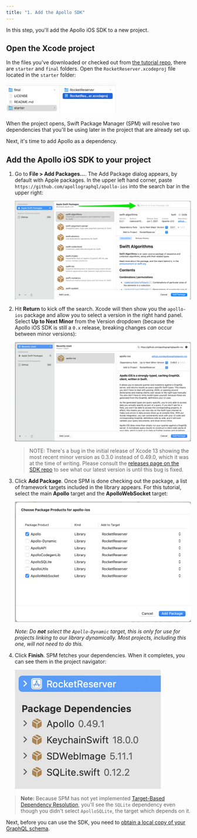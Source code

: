 ```yaml
---
title: "1. Add the Apollo SDK"
---
```


In this step, you'll add the Apollo iOS SDK to a new project. 

## Open the Xcode project

In the files you've downloaded or checked out from [the tutorial repo](https://github.com/apollographql/iOSTutorial), there are `starter` and `final` folders. Open the `RocketReserver.xcodeproj` file located in the `starter` folder: 

<img alt="Folder structure for opening project" class="screenshot" src="images/open_starter_project.png" width="300">

When the project opens, Swift Package Manager (SPM) will resolve two dependencies that you'll be using later in the project that are already set up. 

Next, it's time to add Apollo as a dependency.

## Add the Apollo iOS SDK to your project

1. Go to **File > Add Packages...**. The Add Package dialog appears, by default with Apple packages. In the upper left hand corner, paste `https://github.com/apollographql/apollo-ios` into the search bar in the upper right:

    <img src="images/add_package_dialog.png" class="screenshot" alt="The Xcode add package dialog, arrow pointing at search bar"/>

2. Hit **Return** to kick off the search. Xcode will then show you the `apollo-ios` package and allow you to select a version in the right hand panel. Select **Up to Next Minor** from the Version dropdown (because the Apollo iOS SDK is still a `0.x` release, breaking changes _can_ occur between minor versions):

    <img src="images/next_minor.png" class="screenshot" alt="Select next minor in dropdown"/>
    
    > NOTE: There's a bug in the initial release of Xcode 13 showing the most recent minor version as 0.3.0 instead of 0.49.0, which it was at the time of writing. Please consult the [releases page on the SDK repo](https://github.com/apollographql/apollo-ios/releases) to see what our latest version is until this bug is fixed. 

5. Click **Add Package**. Once SPM is done checking out the package, a list of framework targets included in the library appears. For this tutorial, select the main **Apollo** target and the **ApolloWebSocket** target:

    <img src="images/select_libs.png" class="screenshot" alt="Select the first and last targets"/>

    _Note: Do **not** select the `Apollo-Dynamic` target, this is only for use for projects linking to our library dynamically. Most projects, including this one, will not need to do this._
    
6. Click **Finish**. SPM fetches your dependencies. When it completes, you can see them in the project navigator:

    <img src="images/installed_dependencies.png" class="screenshot" alt="Screenshot of installed dependencies"/>

> **Note:** Because SPM has not yet implemented [Target-Based Dependency Resolution](https://github.com/apple/swift-evolution/blob/master/proposals/0226-package-manager-target-based-dep-resolution.md), you'll see the `SQLite` dependency even though you didn't select `ApolloSQLite`, the target which depends on it.

Next, before you can use the SDK, you need to [obtain a local copy of your GraphQL schema](./tutorial-obtain-schema).
